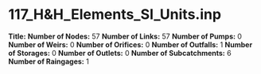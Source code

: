 # 117_H&H_Elements_SI_Units.inp
**Title:** 
**Number of Nodes:** 57
**Number of Links:** 57
**Number of Pumps:** 0
**Number of Weirs:** 0
**Number of Orifices:** 0
**Number of Outfalls:** 1
**Number of Storages:** 0
**Number of Outlets:** 0
**Number of Subcatchments:** 6
**Number of Raingages:** 1
